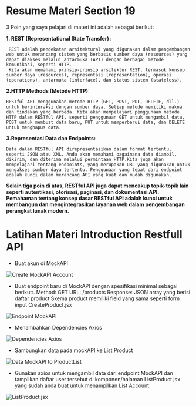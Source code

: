 # Resume Materi Section 19

3 Poin yang saya pelajari di materi ini adalah sebagai berikut: 


**1. REST (Representational State Transfer) :**

     REST adalah pendekatan arsitektural yang digunakan dalam pengembangan web untuk merancang sistem yang berbasis sumber daya (resources) yang dapat diakses melalui antarmuka (API) dengan berbagai metode komunikasi, seperti HTTP.
     Kita akan memahami prinsip-prinsip arsitektur REST, termasuk konsep sumber daya (resources), representasi (representation), operasi (operations), antarmuka (interface), dan status sistem (stateless).

**2.HTTP Methods (Metode HTTP):**

    RESTful API menggunakan metode HTTP (GET, POST, PUT, DELETE, dll.) untuk berinteraksi dengan sumber daya. Setiap metode memiliki makna dan tindakan yang berbeda. Kita akan mempelajari penggunaan metode HTTP dalam RESTful API, seperti penggunaan GET untuk mengambil data, POST untuk membuat data baru, PUT untuk memperbarui data, dan DELETE untuk menghapus data.

**3.Representasi Data dan Endpoints:**

    Data dalam RESTful API direpresentasikan dalam format tertentu, seperti JSON atau XML. Anda akan memahami bagaimana data diambil, dikirim, dan diterima melalui permintaan HTTP.Kita juga akan mempelajari tentang endpoints, yang merupakan URL yang digunakan untuk mengakses sumber daya tertentu. Penggunaan yang tepat dari endpoint adalah kunci dalam merancang API yang kuat dan mudah digunakan.


**Selain tiga poin di atas, RESTful API juga dapat mencakup topik-topik lain seperti autentikasi, otorisasi, paginasi, dan dokumentasi API. Pemahaman tentang konsep dasar RESTful API adalah kunci untuk membangun dan mengintegrasikan layanan web dalam pengembangan perangkat lunak modern.**

# Latihan Materi Introduction Restfull API

-    Buat akun di MockAPI
  
![Create MockAPI Account](https://github.com/yuumens/react_Ahmad-Rizky-Has/blob/feat/Introduction-Restfull-API/19_Introduction%20Restfull%20API/ScreenShots/Membuat%20Akun%20MockAPI.png)


-    Buat endpoint baru di MockAPI dengan spesifikasi minimal sebagai berikut:.
     Method: GET
     URL: /products
     Response: JSON array yang berisi daftar product
     Skema product memiliki field yang sama seperti form input CreateProduct.jsx

![Endpoint MockAPI](https://github.com/yuumens/react_Ahmad-Rizky-Has/blob/feat/Introduction-Restfull-API/19_Introduction%20Restfull%20API/ScreenShots/Data%20pada%20MockAPI.png)


-    Menambahkan Dependencies Axios

![Dependencies Axios](https://github.com/yuumens/react_Ahmad-Rizky-Has/blob/feat/Introduction-Restfull-API/19_Introduction%20Restfull%20API/ScreenShots/Menambahkan%20Dependencies%20Axios.png)


-    Sambungkan data pada mockAPI ke List Product

![Data MockAPI to ProductList](https://github.com/yuumens/react_Ahmad-Rizky-Has/blob/feat/Introduction-Restfull-API/19_Introduction%20Restfull%20API/ScreenShots/Sambungkan%20Data%20MockAPI%20ke%20ListProduct.png)


-    Gunakan axios untuk mengambil data dari endpoint MockAPI dan tampilkan daftar user tersebut di komponen/halaman ListProduct.jsx yang sudah anda buat untuk menampilkan List Account.

![ListProduct.jsx](https://github.com/yuumens/react_Ahmad-Rizky-Has/blob/feat/Introduction-Restfull-API/19_Introduction%20Restfull%20API/ScreenShots/ListProduct.png)
